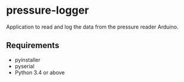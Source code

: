 # pressure-logger
Application to read and log the data from the pressure reader Arduino.

## Requirements
- pyinstaller
- pyserial
- Python 3.4 or above
